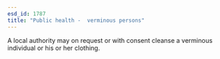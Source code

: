 ```yaml
---
esd_id: 1787
title: "Public health -  verminous persons"
---
```


A local authority may on request or with consent cleanse a verminous individual or his or her clothing.


